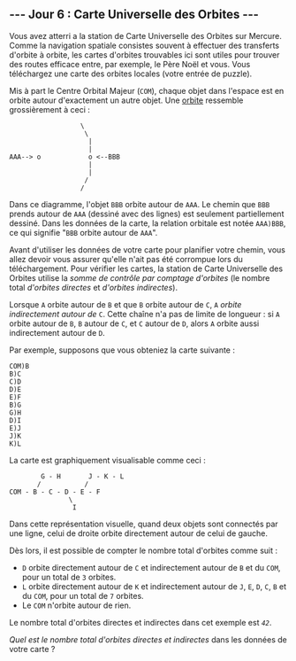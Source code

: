 ## --- Jour 6 : Carte Universelle des Orbites ---

Vous avez atterri a la station de Carte Universelle des Orbites sur Mercure. Comme la navigation spatiale consistes souvent à effectuer des transferts d'orbite à orbite, les cartes d'orbites trouvables ici sont utiles pour trouver des routes efficace entre, par exemple, le Père Noël et vous. Vous téléchargez une carte des orbites locales (votre entrée de puzzle).

Mis à part le Centre Orbital Majeur (`COM`), chaque objet dans l'espace est en orbite autour d'exactement un autre objet. Une [orbite](https://fr.wikipedia.org/wiki/Orbite) ressemble grossièrement à ceci :

```
                  \
                   \
                    |
                    |
AAA--> o            o <--BBB
                    |
                    |
                   /
                  /
```

Dans ce diagramme, l'objet `BBB` orbite autour de `AAA`. Le chemin que `BBB` prends autour de `AAA` (dessiné avec des lignes) est seulement partiellement dessiné. Dans les données de la carte, la relation orbitale est notée ``AAA)BBB``, ce qui signifie "``BBB`` orbite autour de ``AAA``".

Avant d'utiliser les données de votre carte pour planifier votre chemin, vous allez devoir vous assurer qu'elle n'ait pas été corrompue lors du téléchargement. Pour vérifier les cartes,  la station de Carte Universelle des Orbites utilise la *somme de contrôle par comptage d'orbites* (le nombre total *d'orbites directes* et *d'orbites indirectes*).

Lorsque `A` orbite autour de `B` et que `B` orbite autour de `C`, `A` *orbite indirectement autour de* `C`. Cette chaîne n'a pas de limite de longueur : si `A` orbite autour de `B`, `B` autour de `C`, et `C` autour de `D`, alors `A` orbite aussi indirectement autour de `D`.

Par exemple, supposons que vous obteniez la carte suivante :

```
COM)B
B)C
C)D
D)E
E)F
B)G
G)H
D)I
E)J
J)K
K)L
```

La carte est graphiquement visualisable comme ceci :

```
        G - H       J - K - L
       /           /
COM - B - C - D - E - F
               \
                I
```

Dans cette représentation visuelle, quand deux objets sont connectés par une ligne, celui de droite orbite directement autour de celui de gauche.

Dès lors, il est possible de compter le nombre total d'orbites comme suit :

- `D` orbite directement autour de `C` et indirectement autour de `B` et du `COM`, pour un total de `3` orbites.
- `L` orbite directement autour de `K` et indirectement autour de `J`, `E`, `D`, `C`, `B` et du `COM`, pour un total de `7` orbites.
- Le `COM` n'orbite autour de rien.

Le nombre total d'orbites directes et indirectes dans cet exemple est <code><em>42</em></code>.

*Quel est le nombre total d'orbites directes et indirectes* dans les données de votre carte ?
